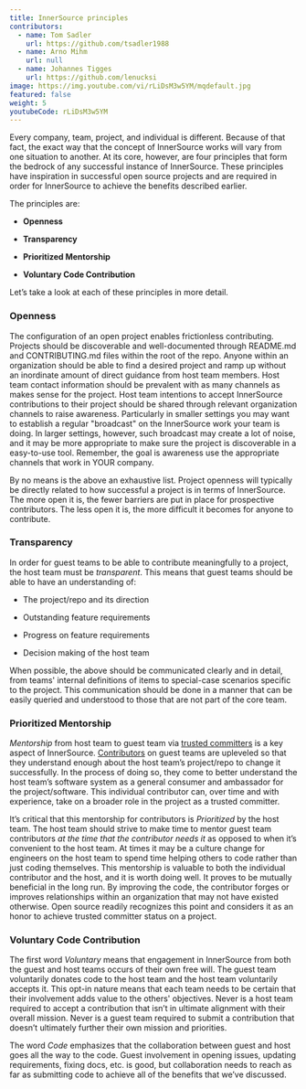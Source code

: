 ```yaml
---
title: InnerSource principles
contributors:
  - name: Tom Sadler
    url: https://github.com/tsadler1988
  - name: Arno Mihm
    url: null
  - name: Johannes Tigges
    url: https://github.com/lenucksi
image: https://img.youtube.com/vi/rLiDsM3w5YM/mqdefault.jpg
featured: false
weight: 5
youtubeCode: rLiDsM3w5YM
---
```

<div class="paragraph">
<p>Every company, team, project, and individual is different.
Because of that fact, the exact way that the concept of InnerSource works will vary from one situation to another.
At its core, however, are four principles that form the bedrock of any successful instance of InnerSource.
These principles have inspiration in successful open source projects and are required in order for InnerSource to achieve the benefits described earlier.</p>
</div>
<div class="paragraph">
<p>The principles are:</p>
</div>
<div class="ulist">
<ul>
<li>
<p><strong>Openness</strong></p>
</li>
<li>
<p><strong>Transparency</strong></p>
</li>
<li>
<p><strong>Prioritized Mentorship</strong></p>
</li>
<li>
<p><strong>Voluntary Code Contribution</strong></p>
</li>
</ul>
</div>
<div class="paragraph">
<p>Let&#8217;s take a look at each of these principles in more detail.</p>
</div>
<div class="sect2">
<h3 id="_openness">Openness</h3>
<div class="paragraph">
<p>The configuration of an open project enables frictionless contributing.
Projects should be discoverable and well-documented through README.md and CONTRIBUTING.md files within the root of the repo.
Anyone within an organization should be able to find a desired project and ramp up without an inordinate amount of direct guidance from host team members.
Host team contact information should be prevalent with as many channels as makes sense for the project.
Host team intentions to accept InnerSource contributions to their project should be shared through relevant organization channels to raise awareness.
Particularly in smaller settings you may want to establish a regular "broadcast" on the InnerSource work your team is doing.
In larger settings, however, such broadcast may create a lot of noise, and it may be more appropriate to make sure the project is discoverable in a easy-to-use tool.
Remember, the goal is awareness use the appropriate channels that work in YOUR company.</p>
</div>
<div class="paragraph">
<p>By no means is the above an exhaustive list.
Project openness will typically be directly related to how successful a project is in terms of InnerSource.
The more open it is, the fewer barriers are put in place for prospective contributors.
The less open it is, the more difficult it becomes for anyone to contribute.</p>
</div>
</div>
<div class="sect2">
<h3 id="_transparency">Transparency</h3>
<div class="paragraph">
<p>In order for guest teams to be able to contribute meaningfully to a project, the host team must be <em>transparent</em>.
This means that guest teams should be able to have an understanding of:</p>
</div>
<div class="ulist">
<ul>
<li>
<p>The project/repo and its direction</p>
</li>
<li>
<p>Outstanding feature requirements</p>
</li>
<li>
<p>Progress on feature requirements</p>
</li>
<li>
<p>Decision making of the host team</p>
</li>
</ul>
</div>
<div class="paragraph">
<p>When possible, the above should be communicated clearly and in detail, from teams' internal definitions of items to special-case scenarios specific to the project.
This communication should be done in a manner that can be easily queried and understood to those that are not part of the core team.</p>
</div>
</div>
<div class="sect2">
<h3 id="_prioritized_mentorship">Prioritized Mentorship</h3>
<div class="paragraph">
<p><em>Mentorship</em> from host team to guest team via <a href="https://innersourcecommons.org/learn/learning-path/trusted-committer/01">trusted committers</a> is a key aspect of InnerSource.
<a href="https://innersourcecommons.org/learn/learning-path/contributor/01">Contributors</a> on guest teams are upleveled so that they understand enough about the host team&#8217;s project/repo to change it successfully.
In the process of doing so, they come to better understand the host team&#8217;s software system as a general consumer and ambassador for the project/software.
This individual contributor can, over time and with experience, take on a broader role in the project as a trusted committer.</p>
</div>
<div class="paragraph">
<p>It&#8217;s critical that this mentorship for contributors is <em>Prioritized</em> by the host team.
The host team should strive to make time to mentor guest team contributors <em>at the time that the contributor needs it</em> as opposed to when it&#8217;s convenient to the host team.
At times it may be a culture change for engineers on the host team to spend time helping others to code rather than just coding themselves.
This mentorship is valuable to both the individual contributor and the host, and it is worth doing well.
It proves to be mutually beneficial in the long run. By improving the code, the contributor forges or
improves relationships within an organization that may not have existed otherwise.
Open source readily recognizes this point and considers it as an honor to achieve trusted committer status on a project.</p>
</div>
</div>
<div class="sect2">
<h3 id="_voluntary_code_contribution">Voluntary Code Contribution</h3>
<div class="paragraph">
<p>The first word <em>Voluntary</em> means that engagement in InnerSource from both the guest and host teams occurs of their own free will.
The guest team voluntarily donates code to the host team and the host team voluntarily accepts it.
This opt-in nature means that each team needs to be certain that their involvement adds value to the others' objectives.
Never is a host team required to accept a contribution that isn&#8217;t in ultimate alignment with their overall mission.
Never is a guest team required to submit a contribution that doesn&#8217;t ultimately further their own mission and priorities.</p>
</div>
<div class="paragraph">
<p>The word <em>Code</em> emphasizes that the collaboration between guest and host goes all the way to the code.
Guest involvement in opening issues, updating requirements, fixing docs, etc. is good, but collaboration needs to reach as far as submitting code to achieve all of the benefits that we&#8217;ve discussed.</p>
</div>
</div>
<!--- This file autogenerated from https://github.com/InnerSourceCommons/InnerSourceLearningPath/blob/master/scripts -->